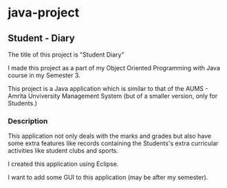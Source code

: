 # java-project

## Student - Diary

The title of this project is "Student Diary"

I made this project as a part of my Object Oriented Programming with Java course in my Semester 3.

This project is a Java application which is similar to that of the AUMS - Amrita Unviversity Management System (but of a smaller version, only for Students.)

### Description

This application not only deals with the marks and grades but also have some extra features like records containing the Students's extra curricular activities like student clubs and sports.

I created this application using Eclipse.

I want to add some GUI to this application (may be after my semester).
